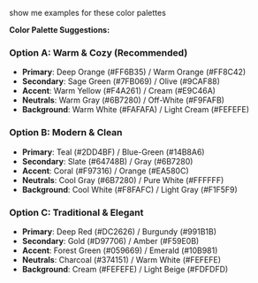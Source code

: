show me examples for these color palettes

**Color Palette Suggestions:**

### **Option A: Warm & Cozy (Recommended)**

- **Primary**: Deep Orange (#FF6B35) / Warm Orange (#FF8C42)
- **Secondary**: Sage Green (#7FB069) / Olive (#9CAF88)
- **Accent**: Warm Yellow (#F4A261) / Cream (#E9C46A)
- **Neutrals**: Warm Gray (#6B7280) / Off-White (#F9FAFB)
- **Background**: Warm White (#FAFAFA) / Light Cream (#FEFEFE)

### **Option B: Modern & Clean**

- **Primary**: Teal (#2DD4BF) / Blue-Green (#14B8A6)
- **Secondary**: Slate (#64748B) / Gray (#6B7280)
- **Accent**: Coral (#F97316) / Orange (#EA580C)
- **Neutrals**: Cool Gray (#6B7280) / Pure White (#FFFFFF)
- **Background**: Cool White (#F8FAFC) / Light Gray (#F1F5F9)

### **Option C: Traditional & Elegant**

- **Primary**: Deep Red (#DC2626) / Burgundy (#991B1B)
- **Secondary**: Gold (#D97706) / Amber (#F59E0B)
- **Accent**: Forest Green (#059669) / Emerald (#10B981)
- **Neutrals**: Charcoal (#374151) / Warm White (#FEFEFE)
- **Background**: Cream (#FEFEFE) / Light Beige (#FDFDFD)
